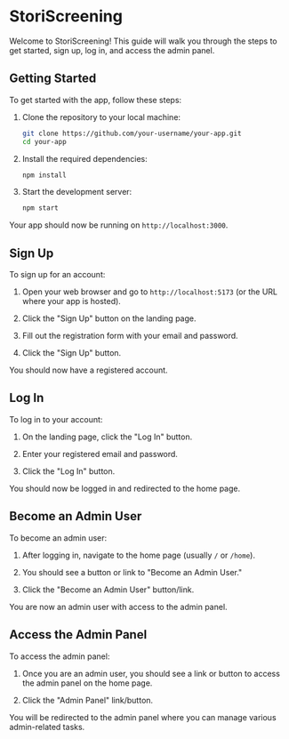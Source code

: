 # StoriScreening

Welcome to StoriScreening! This guide will walk you through the steps to get started, sign up, log in, and access the admin panel.

## Getting Started

To get started with the app, follow these steps:

1. Clone the repository to your local machine:

   ```bash
   git clone https://github.com/your-username/your-app.git
   cd your-app
   ```

2. Install the required dependencies:

   ```bash
   npm install
   ```

3. Start the development server:

   ```bash
   npm start
   ```

Your app should now be running on `http://localhost:3000`.

## Sign Up

To sign up for an account:

1. Open your web browser and go to `http://localhost:5173` (or the URL where your app is hosted).

2. Click the "Sign Up" button on the landing page.

3. Fill out the registration form with your email and password.

4. Click the "Sign Up" button.

You should now have a registered account.

## Log In

To log in to your account:

1. On the landing page, click the "Log In" button.

2. Enter your registered email and password.

3. Click the "Log In" button.

You should now be logged in and redirected to the home page.

## Become an Admin User

To become an admin user:

1. After logging in, navigate to the home page (usually `/` or `/home`).

2. You should see a button or link to "Become an Admin User."

3. Click the "Become an Admin User" button/link.

You are now an admin user with access to the admin panel.

## Access the Admin Panel

To access the admin panel:

1. Once you are an admin user, you should see a link or button to access the admin panel on the home page.

2. Click the "Admin Panel" link/button.

You will be redirected to the admin panel where you can manage various admin-related tasks.
